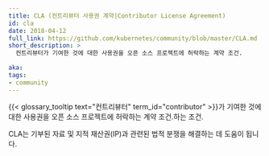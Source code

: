 ```yaml
---
title: CLA (컨트리뷰터 사용권 계약|Contributor License Agreement)
id: cla
date: 2018-04-12
full_link: https://github.com/kubernetes/community/blob/master/CLA.md
short_description: >
  컨트리뷰터가 기여한 것에 대한 사용권을 오픈 소스 프로젝트에 허락하는 계약 조건.

aka:
tags:
- community
---
```

 {{< glossary_tooltip text="컨트리뷰터" term_id="contributor" >}}가 기여한 것에 대한 사용권을 오픈 소스 프로젝트에 허락하는 계약 조건.하는 조건.

<!--more-->

CLA는 기부된 자료 및 지적 재산권(IP)과 관련된 법적 분쟁을 해결하는 데 도움이 됩니다.
